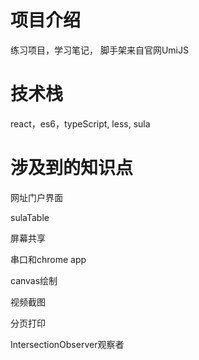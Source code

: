 # 项目介绍

练习项目，学习笔记， 脚手架来自官网UmiJS

# 技术栈
react，es6，typeScript, less, sula

# 涉及到的知识点

网址门户界面

sulaTable

屏幕共享

串口和chrome app

canvas绘制

视频截图

分页打印

IntersectionObserver观察者


